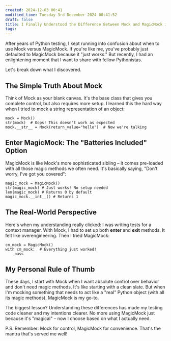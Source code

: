 ```yaml
---
created: 2024-12-03 00:41
modified_time: Tuesday 3rd December 2024 00:41:52
draft: false
title: I Finally Understood the Difference Between Mock and MagicMock in Python
tags:
---
```

After years of Python testing, I kept running into confusion about when to use Mock versus MagicMock. If you're like me, you've probably just defaulted to MagicMock because it "just works." But recently, I had an enlightening moment that I want to share with fellow Pythonistas.


Let's break down what I discovered.

## The Simple Truth About Mock 
Think of Mock as your blank canvas. It's the base class that gives you complete control, but also requires more setup. I learned this the hard way when I tried to mock a string representation of an object:

```
mock = Mock()
str(mock)  # Oops! This doesn't work as expected
mock.__str__ = Mock(return_value="hello")  # Now we're talking
```
## Enter MagicMock: The "Batteries Included" Option 
MagicMock is like Mock's more sophisticated sibling – it comes pre-loaded with all those magic methods we often need. It's basically saying, "Don't worry, I've got you covered":
```
magic_mock = MagicMock() 
str(magic_mock) # Just works! No setup needed 
len(magic_mock) # Returns 0 by default 
magic_mock.__int__() # Returns 1
```

## The Real-World Perspective 
Here's when my understanding really clicked: I was writing tests for a context manager. With Mock, I had to set up both **enter** and **exit** methods. It felt like overengineering. Then I tried MagicMock:
```
cm_mock = MagicMock()
with cm_mock:  # Everything just worked!
    pass
```

## My Personal Rule of Thumb
These days, I start with Mock when I want absolute control over behavior and don't need magic methods. It's like starting with a clean slate. But when I'm mocking something that needs to act like a "real" Python object (with all its magic methods), MagicMock is my go-to.

The biggest lesson? Understanding these differences has made my testing code cleaner and my intentions clearer. No more using MagicMock just because it's "magical" – now I choose based on what I actually need.

P.S. Remember: Mock for control, MagicMock for convenience. That's the mantra that's served me well!